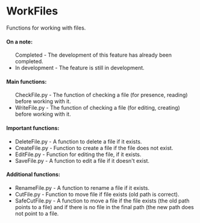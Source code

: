 # WorkFiles
Functions for working with files.


<h4>On a note:</h4>
<ul>
 Completed - The development of this feature has already been completed.
 <li>In development - The feature is still in development.</li>
</ul>


<h4>Main functions:</h4>
<ul>
 CheckFile.py - The function of checking a file (for presence, reading) before working with it.
 <li>WriteFile.py - The function of checking a file (for editing, creating) before working with it.</li>
</ul>


<h4>Important functions:</h4>
<ul>
 <li>DeleteFile.py - A function to delete a file if it exists.</li>
 <li>CreateFile.py - Function to create a file if the file does not exist.</li>
 <li>EditFile.py - Function for editing the file, if it exists.</li>
 <li>SaveFile.py - A function to edit a file if it doesn't exist.</li>
</ul>


<h4>Additional functions:</h4>
<ul>
 <li>RenameFile.py - A function to rename a file if it exists.</li>
 <li>CutFile.py - Function to move file if file exists (old path is correct).</li>
 <li>SafeCutFile.py - A function to move a file if the file exists (the old path points to a file) and if there is no file in the final path (the new path does not point to a file.</li>
</ul>
